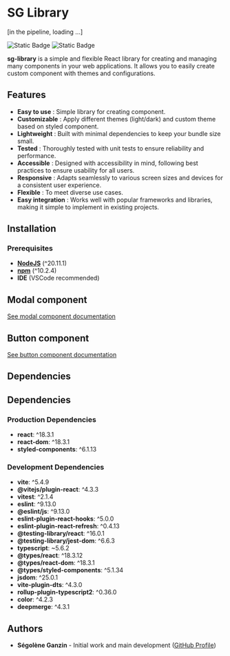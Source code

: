 # SG Library

[in the pipeline, loading ...]

![Static Badge](https://img.shields.io/badge/Made_with-ReactJS-blue)
![Static Badge](https://img.shields.io/badge/Publish_on-npm-red)

<!-- 🖥 [Tester la librairie sur CodeSandBox](https://codesandbox.io/p/devbox/sg-modal-lib-test-kgm332) -->

<!-- 🔎 [Voir la librairie sur npm](https://www.npmjs.com/package/sg-modal-lib) -->

**sg-library** is a simple and flexible React library for creating and managing many components in your web applications.
It allows you to easily create custom component with themes and configurations.

## Features

- **Easy to use** : Simple library for creating component.
- **Customizable** : Apply different themes (light/dark) and custom theme based on styled component.
- **Lightweight** : Built with minimal dependencies to keep your bundle size small.
- **Tested** : Thoroughly tested with unit tests to ensure reliability and performance.
- **Accessible** : Designed with accessibility in mind, following best practices to ensure usability for all users.
- **Responsive** : Adapts seamlessly to various screen sizes and devices for a consistent user experience.
- **Flexible** : To meet diverse use cases.
- **Easy integration** : Works well with popular frameworks and libraries, making it simple to implement in existing projects.

## Installation

### Prerequisites

- **[NodeJS](https://nodejs.org/fr/)** (^20.11.1)
- **[npm](https://www.npmjs.com/)** (^10.2.4)
- **IDE** (VSCode recommended)

<!-- To install the `sg-library` library, you can use npm, pnpm or yarn :

```
npm install sg-modal-lib
```

or

```
pnpm install sg-modal-lib
```

or

```
yarn add sg-modal-lib
``` -->

## Modal component

[See modal component documentation](./docs/modal.md)

## Button component

[See button component documentation](./docs/button.md)

## Dependencies

## Dependencies

### Production Dependencies

- **react**: ^18.3.1
- **react-dom**: ^18.3.1
- **styled-components**: ^6.1.13

### Development Dependencies

- **vite**: ^5.4.9
- **@vitejs/plugin-react**: ^4.3.3
- **vitest**: ^2.1.4
- **eslint**: ^9.13.0
- **@eslint/js**: ^9.13.0
- **eslint-plugin-react-hooks**: ^5.0.0
- **eslint-plugin-react-refresh**: ^0.4.13
- **@testing-library/react**: ^16.0.1
- **@testing-library/jest-dom**: ^6.6.3
- **typescript**: ~5.6.2
- **@types/react**: ^18.3.12
- **@types/react-dom**: ^18.3.1
- **@types/styled-components**: ^5.1.34
- **jsdom**: ^25.0.1
- **vite-plugin-dts**: ^4.3.0
- **rollup-plugin-typescript2**: ^0.36.0
- **color**: ^4.2.3
- **deepmerge**: ^4.3.1

## Authors

- **Ségolène Ganzin** - Initial work and main development ([GitHub Profile](https://github.com/segoleneganzin/))
